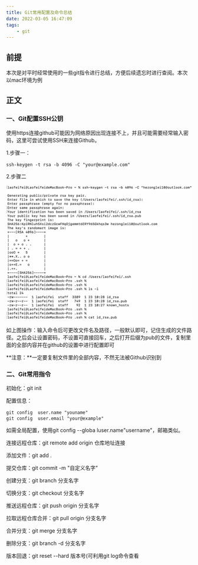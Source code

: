 ```yaml
---
title: Git常用配置及命令总结
date: 2022-03-05 16:47:09
tags:
    - git
---
```


## 前提

本次是对平时经常使用的一些git指令进行总结，方便后续遗忘时进行查阅。本次以mac环境为例

<!--more-->

## 正文

### 一、Git配置SSH公钥

使用https连接github可能因为网络原因出现连接不上，并且可能需要经常输入密码，这里可尝试使用SSH来连接Github。

1.步骤一：

```
ssh-keygen -t rsa -b 4096 -C "your@example.com"
```

2.步骤二

![](./Git常用配置及命令总结/gitSSH.png)

如上图操作：输入命令后可更改文件名及路径，一般默认即可，记住生成的文件路径。之后会让设置密码，不设置可直接回车，之后打开后缀为pub的文件，复制里面的全部内容并在github的设置中进行配置即可

**注意：**一定要复制文件里的全部内容，不然无法被Github识别到

### 二、Git常用指令

初始化：git init

配置信息：

```
git config  user.name "youname"
git config  user.email "your@example"
```

如需全局配置，使用git config --globa luser.name"username"，邮箱类似。

连接远程仓库：git remote add origin 仓库地址连接

添加文件：git add .

提交仓库：git commit -m "自定义名字"

创建分支：git branch 分支名字

切换分支：git checkout 分支名字

推送远程仓库：git push origin 分支名字

拉取远程仓库合并：git pull origin 分支名字

合并分支：git merge 分支名字

删除分支：git branch -d 分支名字

版本回退：git reset --hard 版本号(可利用git log命令查看
